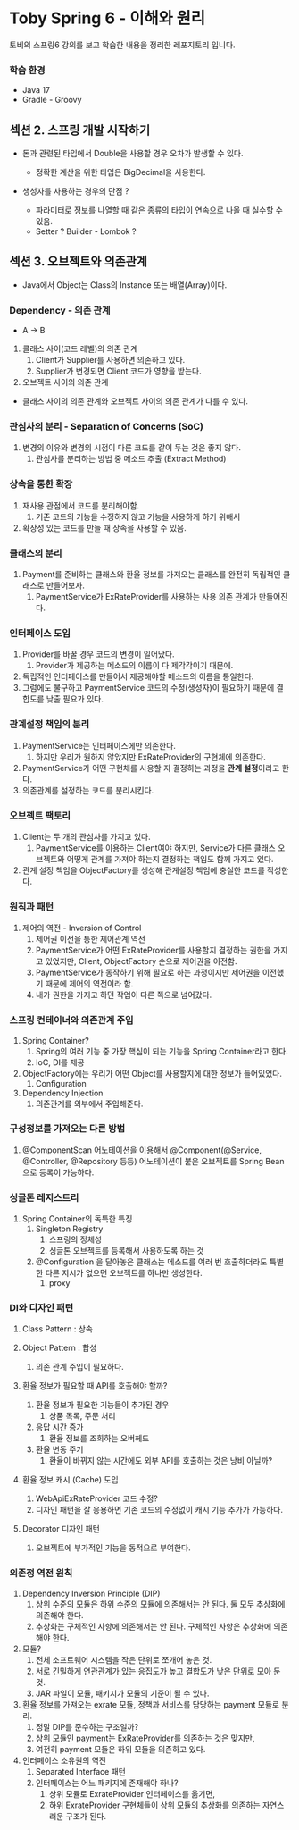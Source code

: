 # Toby Spring 6 - 이해와 원리

토비의 스프링6 강의를 보고 학습한 내용을 정리한 레포지토리 입니다.

### 학습 환경

- Java 17
- Gradle - Groovy

## 섹션 2. 스프링 개발 시작하기

- 돈과 관련된 타입에서 Double을 사용할 경우 오차가 발생할 수 있다.
    - 정확한 계산을 위한 타입은 BigDecimal을 사용한다.

- 생성자를 사용하는 경우의 단점 ?
    - 파라미터로 정보를 나열할 때 같은 종류의 타입이 연속으로 나올 때 실수할 수 있음.
    - Setter ? Builder - Lombok ?

## 섹션 3. 오브젝트와 의존관계

- Java에서 Object는 Class의 Instance 또는 배열(Array)이다.

### Dependency - 의존 관계

- A -> B

1. 클래스 사이(코드 레벨)의 의존 관계 
   1. Client가 Supplier를 사용하면 의존하고 있다.
   2. Supplier가 변경되면 Client 코드가 영향을 받는다.
2. 오브젝트 사이의 의존 관계

- 클래스 사이의 의존 관계와 오브젝트 사이의 의존 관계가 다를 수 있다.

### 관심사의 분리 - Separation of Concerns (SoC)

1. 변경의 이유와 변경의 시점이 다른 코드를 같이 두는 것은 좋지 않다.
   1. 관심사를 분리하는 방법 중 메소드 추출 (Extract Method)

### 상속을 통한 확장

1. 재사용 관점에서 코드를 분리해야함. 
   1. 기존 코드의 기능을 수정하지 않고 기능을 사용하게 하기 위해서
2. 확장성 있는 코드를 만들 때 상속을 사용할 수 있음.

### 클래스의 분리

1. Payment를 준비하는 클래스와 환율 정보를 가져오는 클래스를 완전히 독립적인 클래스로 만들어보자.
   1. PaymentService가 ExRateProvider를 사용하는 사용 의존 관계가 만들어진다. 

### 인터페이스 도입

1. Provider를 바꿀 경우 코드의 변경이 일어났다.
   1. Provider가 제공하는 메소드의 이름이 다 제각각이기 때문에.
2. 독립적인 인터페이스를 만들어서 제공해야할 메소드의 이름을 통일한다.
3. 그럼에도 불구하고 PaymentService 코드의 수정(생성자)이 필요하기 때문에 결합도를 낮출 필요가 있다.

### 관계설정 책임의 분리

1. PaymentService는 인터페이스에만 의존한다.
   1. 하지만 우리가 원하지 않았지만 ExRateProvider의 구현체에 의존한다.
2. PaymentService가 어떤 구현체를 사용할 지 결정하는 과정을 **관계 설정**이라고 한다.
3. 의존관계를 설정하는 코드를 분리시킨다.

### 오브젝트 팩토리

1. Client는 두 개의 관심사를 가지고 있다.
   1. PaymentService를 이용하는 Client여야 하지만, Service가 다른 클래스 오브젝트와 어떻게 관계를 가져야 하는지 결정하는 책임도 함께 가지고 있다.
2. 관계 설정 책임을 ObjectFactory를 생성해 관계설정 책임에 충실한 코드를 작성한다.

### 원칙과 패턴

1. 제어의 역전 - Inversion of Control
   1. 제어권 이전을 통한 제어관계 역전
   2. PaymentService가 어떤 ExRateProvider를 사용할지 결정하는 권한을 가지고 있었지만, Client, ObjectFactory 순으로 제어권을 이전함.
   3. PaymentService가 동작하기 위해 필요로 하는 과정이지만 제어권을 이전했기 때문에 제어의 역전이라 함.
   4. 내가 권한을 가지고 하던 작업이 다른 쪽으로 넘어갔다.

### 스프링 컨테이너와 의존관계 주입

1. Spring Container?
   1. Spring의 여러 기능 중 가장 핵심이 되는 기능을 Spring Container라고 한다.
   2. IoC, DI를 제공
2. ObjectFactory에는 우리가 어떤 Object를 사용할지에 대한 정보가 들어있었다.
   1. Configuration
3. Dependency Injection
   1. 의존관계를 외부에서 주입해준다.

### 구성정보를 가져오는 다른 방법

1. @ComponentScan 어노테이션을 이용해서 @Component(@Service, @Controller, @Repository 등등) 어노테이션이 붙은 오브젝트를 Spring Bean으로 등록이 가능하다.

### 싱글톤 레지스트리

1. Spring Container의 독특한 특징
   1. Singleton Registry
      1. 스프링의 정체성
      2. 싱글톤 오브젝트를 등록해서 사용하도록 하는 것
   2. @Configuration 을 달아놓은 클래스는 메소드를 여러 번 호출하더라도 특별한 다른 지시가 없으면 오브젝트를 하나만 생성한다.
      1. proxy

### DI와 디자인 패턴

1. Class Pattern : 상속
2. Object Pattern : 합성
   1. 의존 관계 주입이 필요하다.

3. 환율 정보가 필요할 때 API를 호출해야 할까?
   1. 환율 정보가 필요한 기능들이 추가된 경우
      1. 상품 목록, 주문 처리
   2. 응답 시간 증가
      1. 환율 정보를 조회하는 오버헤드
   3. 환율 변동 주기
      1. 환율이 바뀌지 않는 시간에도 외부 API를 호출하는 것은 낭비 아닐까?
4. 환율 정보 캐시 (Cache) 도입
   1. WebApiExRateProvider 코드 수정?
   2. 디자인 패턴을 잘 응용하면 기존 코드의 수정없이 캐시 기능 추가가 가능하다.
5. Decorator 디자인 패턴
   1. 오브젝트에 부가적인 기능을 동적으로 부여한다.

### 의존정 역전 원칙

1. Dependency Inversion Principle (DIP)
   1. 상위 수준의 모듈은 하위 수준의 모듈에 의존해서는 안 된다. 둘 모두 추상화에 의존해야 한다.
   2. 추상화는 구체적인 사항에 의존해서는 안 된다. 구체적인 사항은 추상화에 의존해야 한다.
2. 모듈?
   1. 전체 소프트웨어 시스템을 작은 단위로 쪼개어 놓은 것.
   2. 서로 긴밀하게 연관관계가 있는 응집도가 높고 결합도가 낮은 단위로 모아 둔 것.
   3. JAR 파일이 모듈, 패키지가 모듈의 기준이 될 수 있다.
3. 환율 정보를 가져오는 exrate 모듈, 정책과 서비스를 담당하는 payment 모듈로 분리.
   1. 정말 DIP를 준수하는 구조일까?
   2. 상위 모듈인 payment는 ExRateProvider를 의존하는 것은 맞지만,
   3. 여전히 payment 모듈은 하위 모듈을 의존하고 있다.
4. 인터페이스 소유권의 역전
   1. Separated Interface 패턴
   2. 인터페이스는 어느 패키지에 존재해야 하나?
      1. 상위 모듈로 ExrateProvider 인터페이스를 옮기면,
      2. 하위 ExrateProvider 구현체들이 상위 모듈의 추상화를 의존하는 자연스러운 구조가 된다.